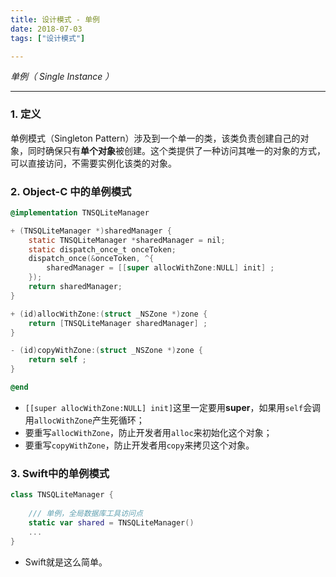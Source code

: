 ```yaml
---
title: 设计模式 - 单例
date: 2018-07-03
tags: ["设计模式"]

---
```


<!--more-->

_单例（ Single Instance ）_   

------

### 1. 定义

单例模式（Singleton Pattern）涉及到一个单一的类，该类负责创建自己的对象，同时确保只有**单个对象**被创建。这个类提供了一种访问其唯一的对象的方式，可以直接访问，不需要实例化该类的对象。

### 2. Object-C 中的单例模式

```objective-c
@implementation TNSQLiteManager

+ (TNSQLiteManager *)sharedManager {
  	static TNSQLiteManager *sharedManager = nil;
    static dispatch_once_t onceToken;
    dispatch_once(&onceToken, ^{
        sharedManager = [[super allocWithZone:NULL] init] ;
    });
    return sharedManager;
}

+ (id)allocWithZone:(struct _NSZone *)zone {
    return [TNSQLiteManager sharedManager] ;
}

- (id)copyWithZone:(struct _NSZone *)zone {
    return self ;
}

@end
```

- `[[super allocWithZone:NULL] init]`这里一定要用**super**，如果用`self`会调用`allocWithZone`产生死循环；
- 要重写`allocWithZone`，防止开发者用`alloc`来初始化这个对象；
- 要重写`copyWithZone`，防止开发者用`copy`来拷贝这个对象。

### 3. Swift中的单例模式

```swift
class TNSQLiteManager {
    
    /// 单例，全局数据库工具访问点
    static var shared = TNSQLiteManager()
    ...
}
```

- Swift就是这么简单。
